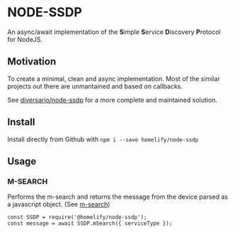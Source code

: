# NODE-SSDP

An async/await implementation of the **S**imple **S**ervice **D**iscovery **P**rotocol for NodeJS.

## Motivation

To create a minimal, clean and async implementation.
Most of the similar projects out there are unmantained and based on callbacks.

See [diversario/node-ssdp](https://github.com/diversario/node-ssdp) for a more complete and maintained solution.

## Install

Install directly from Github with `npm i --save homelify/node-ssdp`

## Usage

### M-SEARCH

Performs the m-search and returns the message from the device parsed as a javascript object.
(See [m-search](https://github.com/homelify/node-ssdp/blob/main/src/ssdp-methods/m-search.md))

```
const SSDP = require('@homelify/node-ssdp');
const message = await SSDP.mSearch({ serviceType });
```
